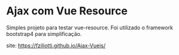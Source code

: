 # Ajax com Vue Resource
Simples projeto para testar vue-resource.
Foi utilizado o framework bootstrap4 para simplificação.

site: https://fziliotti.github.io/Ajax-Vuejs/
